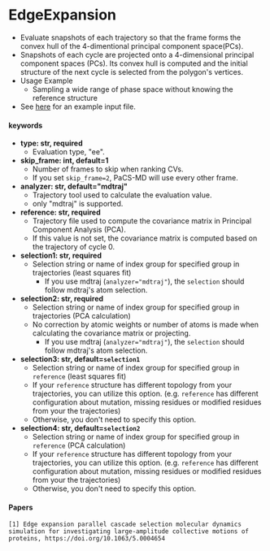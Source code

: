 # EdgeExpansion
- Evaluate snapshots of each trajectory so that the frame forms the convex hull of the 4-dimentional principal component space(PCs).
- Snapshots of each cycle are projected onto a 4-dimensional principal component spaces (PCs). Its convex hull is computed and the initial structure of the next cycle is selected from the polygon's vertices.
- Usage Example
  - Sampling a wide range of phase space without knowing the reference structure
- See [here](../inputfile.md#edgeexpansion) for an example input file.

#### keywords
- **type: str, required**
  - Evaluation type, "ee".
- **skip_frame: int, default=1**
  - Number of frames to skip when ranking CVs.
  - If you set `skip_frame=2`, PaCS-MD will use every other frame.
- **analyzer: str, default="mdtraj"**
  - Trajectory tool used to calculate the evaluation value.
  - only "mdtraj" is supported.
- **reference: str, required**
  - Trajectory file used to compute the covariance matrix in Principal Component Analysis (PCA).
  - If this value is not set, the covariance matrix is computed based on the trajectory of cycle 0.
- **selection1: str, required**
  - Selection string or name of index group for specified group in trajectories (least squares fit)
    - If you use mdtraj (`analyzer="mdtraj"`), the `selection` should follow mdtraj's atom selection.
- **selection2: str, required**
  - Selection string or name of index group for specified group in trajectories (PCA calculation)
  - No correction by atomic weights or number of atoms is made when calculating the covariance matrix or projecting.
    - If you use mdtraj (`analyzer="mdtraj"`), the `selection` should follow mdtraj's atom selection.
- **selection3: str, default=`selection1`**
  - Selection string or name of index group for specified group in `reference` (least squares fit)
  - If your `reference` structure has different topology from your trajectories, you can utilize this option. (e.g. `reference` has different configuration about mutation, missing residues or modified residues from your the trajectories)
  - Otherwise, you don't need to specify this option.
- **selection4: str, default=`selection2`**
  - Selection string or name of index group for specified group in `reference`  (PCA calculation)
  - If your `reference` structure has different topology from your trajectories, you can utilize this option. (e.g. `reference` has different configuration about mutation, missing residues or modified residues from your the trajectories)
  - Otherwise, you don't need to specify this option.

#### Papers

~~~
[1] Edge expansion parallel cascade selection molecular dynamics simulation for investigating large-amplitude collective motions of proteins, https://doi.org/10.1063/5.0004654
~~~
